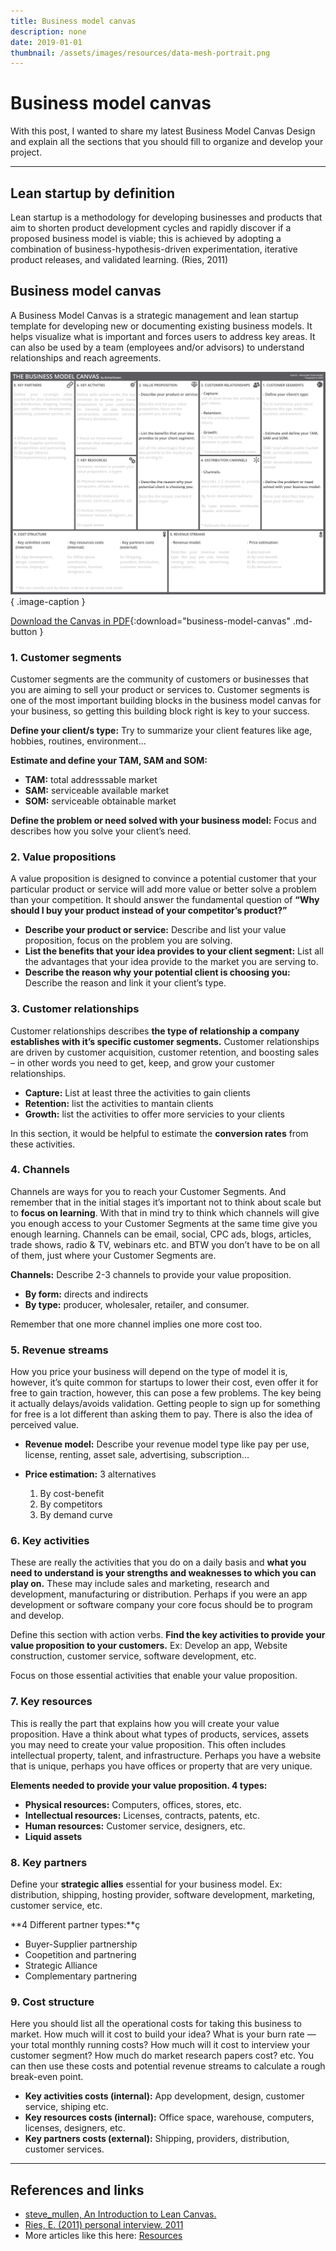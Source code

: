 ```yaml
---
title: Business model canvas
description: none
date: 2019-01-01
thumbnail: /assets/images/resources/data-mesh-portrait.png
---
```


# Business model canvas

With this post, I wanted to share my latest Business Model Canvas Design and explain all the sections that you should fill to organize and develop your project.

---

## Lean startup by definition

Lean startup is a methodology for developing businesses and products that aim to shorten product development cycles and rapidly discover if a proposed business model is viable; this is achieved by adopting a combination of business-hypothesis-driven experimentation, iterative product releases, and validated learning.
(Ries, 2011)


## Business model canvas

A Business Model Canvas is a strategic management and lean startup template for developing new or documenting existing business models. It helps visualize what is important and forces users to address key areas. It can also be used by a team (employees and/or advisors) to understand relationships and reach agreements.

![Lean Startup Business Model Canvas](../../assets/images/resources/business-model-canvas.png){ .image-caption }

[Download the Canvas in PDF](../../assets/docs/business-model-canvas.pdf){:download="business-model-canvas" .md-button }


### 1. Customer segments

Customer segments are the community of customers or businesses that you are aiming to sell your product or services to. Customer segments is one of the most important building blocks in the business model canvas for your business, so getting this building block right is key to your success.

**Define your client/s type:** Try to summarize your client features like age, hobbies, routines, environment...

**Estimate and define your TAM, SAM and SOM:**

- **TAM:** total addresssable market
- **SAM:** serviceable available market
- **SOM:** serviceable obtainable market

**Define the problem or need solved with your business model:** Focus and describes how you solve your client’s need.


### 2. Value propositions

A value proposition is designed to convince a potential customer that your particular product or service will add more value or better solve a problem than your competition. It should answer the fundamental question of **“Why should I buy your product instead of your competitor’s product?”**

- **Describe your product or service:** Describe and list your value proposition, focus on the problem you are solving.
- **List the benefits that your idea provides to your client segment:** List all the advantages that your idea provide to the market you are serving to.
- **Describe the reason why your potential client is choosing you:** Describe the reason and link it your client’s type.


### 3. Customer relationships

Customer relationships describes **the type of relationship a company establishes with it’s specific customer segments.** Customer relationships are driven by customer acquisition, customer retention, and boosting sales – in other words you need to get, keep, and grow your customer relationships.

- **Capture:** List at least three the activities to gain clients
- **Retention:** list the activities to mantain clients
- **Growth:** list the activities to offer more servicies to your clients

In this section, it would be helpful to estimate the **conversion rates** from these activities.


### 4. Channels

Channels are ways for you to reach your Customer Segments. And remember that in the initial stages it’s important not to think about scale but to **focus on learning**. With that in mind try to think which channels will give you enough access to your Customer Segments at the same time give you enough learning. Channels can be email, social, CPC ads, blogs, articles, trade shows, radio & TV, webinars etc. and BTW you don’t have to be on all of them, just where your Customer Segments are.

**Channels:** Describe 2-3 channels to provide your value proposition.

- **By form:** directs and indirects
- **By type:** producer, wholesaler, retailer, and consumer.

Remember that one more channel implies one more cost too.


### 5. Revenue streams

How you price your business will depend on the type of model it is, however, it’s quite common for startups to lower their cost, even offer it for free to gain traction, however, this can pose a few problems. The key being it actually delays/avoids validation. Getting people to sign up for something for free is a lot different than asking them to pay. There is also the idea of perceived value.

- **Revenue model:** Describe your revenue model type like pay per use, license, renting, asset sale, advertising, subscription...

- **Price estimation:** 3 alternatives
	1. By cost-benefit
	2. By competitors
	3. By demand curve


### 6. Key activities

These are really the activities that you do on a daily basis and **what you need to understand is your strengths and weaknesses to which you can play on.** These may include sales and marketing, research and development, manufacturing or distribution. Perhaps if you were an app development or software company your core focus should be to program and develop.

Define this section with action verbs. **Find the key activities to provide your value proposition to your customers.** Ex: Develop an app, Website construction, customer service, software development, etc.

Focus on those essential activities that enable your value proposition.


### 7. Key resources

This is really the part that explains how you will create your value proposition. Have a think about what types of products, services, assets you may need to create your value proposition. This often includes intellectual property, talent, and infrastructure. Perhaps you have a website that is unique, perhaps you have offices or property that are very unique.

**Elements needed to provide your value proposition. 4 types:**

- **Physical resources:** Computers, offices, stores, etc.
- **Intellectual resources:** Licenses, contracts, patents, etc.
- **Human resources:** Customer service, designers, etc.
- **Liquid assets**


### 8. Key partners

Define your **strategic allies** essential for your business model.
Ex: distribution, shipping, hosting provider, software development, marketing, customer service, etc.

**4 Different partner types:**ç

- Buyer-Supplier partnership
- Coopetition and partnering
- Strategic Alliance
- Complementary partnering


### 9. Cost structure

Here you should list all the operational costs for taking this business to market. How much will it cost to build your idea? What is your burn rate — your total monthly running costs? How much will it cost to interview your customer segment? How much do market research papers cost? etc. You can then use these costs and potential revenue streams to calculate a rough break-even point.

- **Key activities costs (internal):** App development, design, customer service, shiping etc.
- **Key resources costs (internal):** Office space, warehouse, computers, licenses, designers, etc.
- **Key partners costs (external):** Shipping, providers, distribution, customer services.

---

## References and links

- [steve_mullen, An Introduction to Lean Canvas.](https://medium.com/@steve_mullen/an-introduction-to-lean-canvas-5c17c469d3e0)
- [Ries, E. (2011) personal interview. 2011](https://www.fastcompany.com/1778706/eric-ries-lean-startup-machine)
- More articles like this here: [Resources](https://carlosgrande.me/category/resources/)